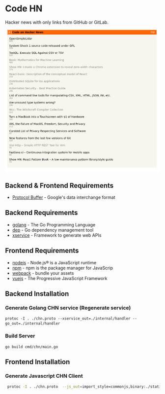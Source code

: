 # Code HN

Hacker news with only links from GitHub or GitLab.

![overview](doc/overview.png)

## Backend & Frontend Requirements

* [Protocol Buffer](https://github.com/google/protobuf) - Google's data interchange format

## Backend Requirements

* [golang](https://golang.org/) - The Go Programming Language
* [dep](https://github.com/golang/dep) - Go dependency management tool
* [xservice](https://github.com/donutloop/xservice) - Framework to generate web APIs

## Frontend Requirements

* [nodejs](https://nodejs.org/en/) - Node.js® is a JavaScript runtime 
* [npm](https://www.npmjs.com/) - npm is the package manager for JavaScrip
* [webpack](https://webpack.js.org/) - bundle your assets
* [vuejs](https://vuejs.org/) - The Progressive JavaScript Framework

## Backend Installation

### Generate Golang CHN service (Regenerate service)

```
protoc -I . ./chn.proto --xservice_out=./internal/handler --go_out=./internal/handler 
```

### Build Server 

```
go build cmd/chn/main.go
```

## Frontend Installation

### Generate Javascript CHN Client

```bash
 protoc -I . ./chn.proto  --js_out=import_style=commonjs,binary:./static/js --twirp_js_out=./static/js
```